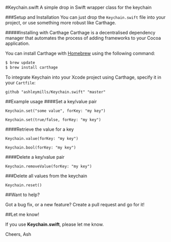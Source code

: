 #Keychain.swift
A simple drop in Swift wrapper class for the keychain

###Setup and Installation
You can just drop the `Keychain.swift` file into your project, or use something more robust like Carthage.

#####Installing with Carthage
Carthage is a decentralised dependency manager that automates the process of adding frameworks to your Cocoa application.

You can install Carthage with [Homebrew](http://brew.sh/) using the following command:

```bash
$ brew update
$ brew install carthage
```

To integrate Keychain into your Xcode project using Carthage, specify it in your `Cartfile`:

```ogdl
github "ashleymills/Keychain.swift" "master"
```

##Example usage
####Set a key/value pair

`Keychain.set("some value", forKey: "my key")`

`Keychain.set(true/false, forKey: "my key")`

####Retrieve the value for a key

`Keychain.value(forKey: "my key")`

`Keychain.bool(forKey: "my key")`

####Delete a key/value pair

`Keychain.removeValue(forKey: "my key")`

###Delete all values from the keychain

`Keychain.reset()`

##Want to help?

Got a bug fix, or a new feature? Create a pull request and go for it!

##Let me know!

If you use **Keychain.swift**, please let me know.

Cheers,
Ash

